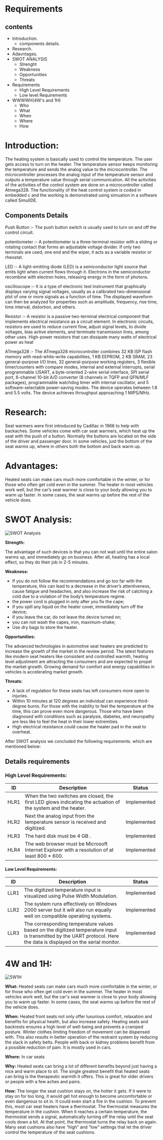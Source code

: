 # Requirements
## contents
* Introduction.
   * components details.
* Research.   
* Adavntages.
* SWOT ANALYSIS
    * Strenght
    * Weakness
    * Opportunities
    * Threats
* Requirements
    * High Level Requirements 
    * Low level Requirements
* WWWWH(4W's and 1H)
    * Who
    * What
    * When
    * Where
    * How



# **Introduction:**

The heating system is basically used to control the temperature. The user gets access to turn on the heater. The temperature sensor keeps monitoring the temperature and sends the analog value to the microcontroller. The microcontroller processes the analog input of the temperature sensor and outputs a temperature value through serial communication. All the activities of the activities of the control system are done on a microcontroller called Atmega328. The functionality of the heat control system is coded in embedded c and the working is demonstrated using simuation in a software called SimulIDE.

## Components Details
Push Button :- The push button switch is usually used to turn on and off the control circuit.

potentiometer :- A potentiometer is a three-terminal resistor with a sliding or rotating contact that forms an adjustable voltage divider. If only two terminals are used, one end and the wiper, it acts as a variable resistor or rheostat.

LED :- A light-emitting diode (LED) is a semiconductor light source that emits light when current flows through it. Electrons in the semiconductor recombine with electron holes, releasing energy in the form of photons.

oscilloscope :-  It is a type of electronic test instrument that graphically displays varying signal voltages, usually as a calibrated two-dimensional plot of one or more signals as a function of time. The displayed waveform can then be analyzed for properties such as amplitude, frequency, rise time, time interval, distortion, and others.

 Resistor :- A resistor is a passive two-terminal electrical component that implements electrical resistance as a circuit element. In electronic circuits, resistors are used to reduce current flow, adjust signal levels, to divide voltages, bias active elements, and terminate transmission lines, among other uses. High-power resistors that can dissipate many watts of electrical power as heat 

ATmega328 :- The ATmega328 microcontroller combines 32 KB ISP flash memory with read-while-write capabilities, 1 KB EEPROM, 2 KB SRAM, 23 general-purpose I/O lines, 32 general-purpose working registers, 3 flexible timer/counters with compare modes, internal and external interrupts, serial programmable USART, a byte-oriented 2-wire serial interface, SPI serial port, 6-channel 10-bit A/D converter (8 channels in TQFP and QFN/MLF packages), programmable watchdog timer with internal oscillator, and 5 software-selectable power-saving modes. The device operates between 1.8 and 5.5 volts. The device achieves throughput approaching 1 MIPS/MHz.



# **Research:**

Seat warmers were first introduced by Cadillac in 1966 to help with backaches. Some vehicles come with car seat warmers, which heat up the seat with the push of a button. Normally the buttons are located on the side of the driver and passenger door. In some vehicles, just the bottom of the seat warms up, where in others both the bottom and back warm up.


# **Advantages:**

Heated seats can make cars much more comfortable in the winter, or for those who often get cold even in the summer. The heater in most vehicles work well, but the car’s seat warmer is close to your body allowing you to warm up faster. In some cases, the seat warms up before the rest of the vehicle does.

 
# **SWOT Analysis:**

![SWOT Analysis](https://user-images.githubusercontent.com/98813747/155724546-93690147-3d81-450b-aed5-b0d58defbb9c.png)


**Strength:**

The advantage of such devices is that you can not wait until the entire salon warms up, and immediately go on business. After all, heating has a local effect, so they do their job in 2-5 minutes.

**Weakness:**
- If you do not follow the recommendations and go too far with the temperature, this can lead to a decrease in the driver’s attentiveness, cause fatigue and headaches, and also increase the risk of catching a cold due to a violation of the body’s temperature regime.
- the power cord is plugged in only after you fix the cape;
- if you spill any liquid on the heater cover, immediately turn off the device;
- if you leave the car, do not leave the device turned on;
- you can not wash the capes, iron, maximum-shake;
- Use dry bags to store the heater.

**Opportunities:**

The advanced technologies in automotive seat heaters are predicted to increase the growth of the market in the review period. The latest features like modern seat heaters like consistent and controlled warmth, heating level adjustment are attracting the consumers and are expected to propel the market growth. Growing demand for comfort and energy capabilities in vehicles is accelerating market growth.

**Threats:**
- A lack of regulation for these seats has left consumers more open to injuries.
- Within 10 minutes at 120 degrees an individual can experience third-degree burns. For those with the inability to feel the temperature at the time, this can prove even more dangerous. Those who have been diagnosed with conditions such as paralysis, diabetes, and neuropathy are less like to feel the heat in their lower extremities.
- High electrical resistance could cause the heater pad in the seat to overheat.

After SWOT analysis we concluded the following requirements. which are mentioned below:

## Details requirements
### High Level Requirements:
| ID | Description | Status |
|------| ------| ------|
| HLR1 | When the two switches are closed, the first LED glows indicating the actuation of the system and the heater. | Implemented
|HLR2  | Next the analog input from the temperature sensor is received and digitized.| Implemented
|HLR3  | The hard disk must be 4 GB . |	Implemented
|HLR4  | The web browser must be Microsoft Internet Explorer with a resolution of at least 800 \* 600. |	Implemented

#### Low Level Requirements:

| ID | Description | Status |
|-------|------|------|
| LLR1 | The digitized temperature input is visualized using Pulse Width Modulation.| Implemented 
| LLR2 | The system runs effectively on Windows 2000 server but it will also run equally well on compatible operating systems.  | Implemented
| LLR3 | The corresponding temperature values based on the digitized temperature input is transmitted by the UART protocol. Here the data is displayed on the serial monitor.| Implemented 


# **4W and 1H:**

![5W1H ](https://user-images.githubusercontent.com/98813747/155713466-6c8882f1-321a-404f-bf56-e03183f33dfa.png)

**What:**
Heated seats can make cars much more comfortable in the winter, or for those who often get cold even in the summer. The heater in most vehicles work well, but the car's seat warmer is close to your body allowing you to warm up faster. In some cases, the seat warms up before the rest of the vehicle does.

**When:**
Heated front seats not only offer luxurious comfort, relaxation and benefits for physical health, but also increase safety. Heating seats and backrests ensures a high level of well-being and prevents a cramped posture. Winter clothes limiting freedom of movement can be dispensed with. This also results in better operation of the restraint system by reducing the slack in safety belts. People with back or kidney problems benefit from a possible reduction of pain. It is mostly used in cars.

**Where:**
In car seats

**Why:**
Heated seats can bring a lot of different benefits beyond just having a nice and warm place to sit. The single greatest benefit that heated seats can bring is the therapeutic warmth it offers. This is great for older drivers or people with a few aches and pains.

**How:**
The longer the seat cushion stays on, the hotter it gets. If it were to stay on for too long, it would get hot enough to become uncomfortable or even dangerous to sit in. It could even start a fire in the cushion. To prevent this, most car seat heaters have a thermostat. The thermostat measures the temperature in the cushion. When it reaches a certain temperature, the thermostat sends a signal, automatically turning off the relay until the seat cools down a bit. At that point, the thermostat turns the relay back on again. Many seat cushions also have “high” and “low” settings that let the driver control the temperature of the seat cushions.
